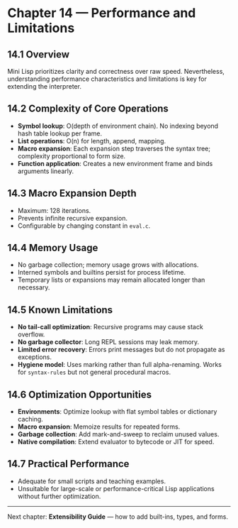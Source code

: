 # Chapter 14 — Performance and Limitations

## 14.1 Overview

Mini Lisp prioritizes clarity and correctness over raw speed. Nevertheless, understanding performance characteristics and limitations is key for extending the interpreter.

## 14.2 Complexity of Core Operations

* **Symbol lookup**: O(depth of environment chain). No indexing beyond hash table lookup per frame.
* **List operations**: O(n) for length, append, mapping.
* **Macro expansion**: Each expansion step traverses the syntax tree; complexity proportional to form size.
* **Function application**: Creates a new environment frame and binds arguments linearly.

## 14.3 Macro Expansion Depth

* Maximum: 128 iterations.
* Prevents infinite recursive expansion.
* Configurable by changing constant in `eval.c`.

## 14.4 Memory Usage

* No garbage collection; memory usage grows with allocations.
* Interned symbols and builtins persist for process lifetime.
* Temporary lists or expansions may remain allocated longer than necessary.

## 14.5 Known Limitations

* **No tail-call optimization**: Recursive programs may cause stack overflow.
* **No garbage collector**: Long REPL sessions may leak memory.
* **Limited error recovery**: Errors print messages but do not propagate as exceptions.
* **Hygiene model**: Uses marking rather than full alpha-renaming. Works for `syntax-rules` but not general procedural macros.

## 14.6 Optimization Opportunities

* **Environments**: Optimize lookup with flat symbol tables or dictionary caching.
* **Macro expansion**: Memoize results for repeated forms.
* **Garbage collection**: Add mark-and-sweep to reclaim unused values.
* **Native compilation**: Extend evaluator to bytecode or JIT for speed.

## 14.7 Practical Performance

* Adequate for small scripts and teaching examples.
* Unsuitable for large-scale or performance-critical Lisp applications without further optimization.

---

Next chapter: **Extensibility Guide** — how to add built-ins, types, and forms.
